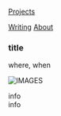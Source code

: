 <!-- NAV for all headers !-->
[Projects](https://paulabbott.net/index.html)
<!--[Future](https://paulabbott.net/future/)!-->
[Writing](https://paulabbott.net/wr)
[About](https://paulabbott.net/about/)
<!-- end nav! -->

### title

where, when  

![IMAGES](#)  

<!--[soundcloud extract]!-->

info
<br>
info
<br>
